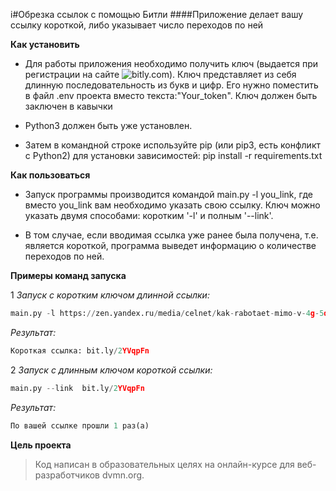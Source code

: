 i#Обрезка ссылок с помощью Битли
####Приложение делает вашу ссылку короткой, либо указывает число переходов по ней

**Как установить**

* Для работы приложения необходимо получить ключ (выдается при регистрации на сайте ![bitly.com](https://app.bitly.com)). 
Ключ представляет из себя длинную последовательность из букв и цифр. Его нужно поместить в файл .env проекта вместо 
текста:"Your_token". Ключ должен быть заключен в кавычки

* Python3 должен быть уже установлен. 

* Затем в командной строке используйте pip (или pip3, есть конфликт с Python2) 
для установки зависимостей: pip install -r requirements.txt

**Как пользоваться**

* Запуск программы производится командой main.py -l you_link, где вместо you_link вам необходимо указать свою ссылку.
Ключ можно указать двумя способами: коротким '-l'  и полным '--link'.

* В том случае, если вводимая ссылка уже ранее была получена, т.е. является короткой, программа выведет информацию о 
количестве переходов по ней. 

**Примеры команд запуска**

1 *Запуск с коротким ключом длинной ссылки:* 
```python
main.py -l https://zen.yandex.ru/media/celnet/kak-rabotaet-mimo-v-4g-5dc2a9699c944660a553509e?utm_source=serp
```
*Результат:* 
```python
Короткая ссылка: bit.ly/2YVqpFn
```

2 *Запуск с длинным ключом короткой ссылки:* 
```python
main.py --link  bit.ly/2YVqpFn
```
*Результат:* 
```python
По вашей ссылке прошли 1 раз(а)
``` 


**Цель проекта**
>Код написан в образовательных целях на онлайн-курсе для веб-разработчиков dvmn.org.
